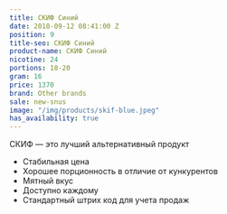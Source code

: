 ```yaml
---
title: СКИФ Синий
date: 2018-09-12 08:41:00 Z
position: 9
title-seo: СКИФ Синий
product-name: СКИФ Синий
nicotine: 24
portions: 18-20
gram: 16
price: 1370
brand: Other brands
sale: new-snus
image: "/img/products/skif-blue.jpeg"
has_availability: true
---
```


СКИФ — это лучший альтернативный продукт
* Стабильная цена
* Хорошее порционность в отличие от кункурентов
* Мятный вкус 
* Доступно каждому 
* Стандартный штрих код для учета продаж